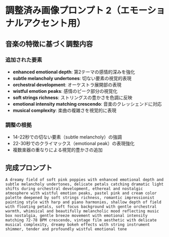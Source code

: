 # 調整済み画像プロンプト 2（エモーショナルアクセント用）

## 音楽の特徴に基づく調整内容

### 追加された要素
- **enhanced emotional depth**: 第2テーマの感情的深みを強化
- **subtle melancholy undertones**: 切ない要素の視覚的表現
- **orchestral development**: オーケストラ展開部の表現
- **wistful emotion peaks**: 感情のピーク部分の視覚化
- **soft strings richness**: ストリングスの豊かさを色調に反映
- **emotional intensity matching crescendo**: 音楽のクレッシェンドに対応
- **musical complexity**: 楽曲の複雑さを視覚的に表現

### 調整の根拠
- 14-22秒での切ない要素（subtle melancholy）の強調
- 22-30秒でのクライマックス（emotional peak）の表現強化
- 複数楽器の重なりによる視覚的豊かさの追加

## 完成プロンプト
```
A dreamy field of soft pink poppies with enhanced emotional depth and subtle melancholy undertones, delicate petals catching dramatic light shifts during orchestral development, ethereal and nostalgic atmosphere with wistful emotion peaks, pastel pink and cream color palette deepened by soft strings richness, romantic impressionist painting style with harp and piano harmonies, shallow depth of field with floating petals, soft focus background with gentle orchestral warmth, whimsical and beautifully melancholic mood reflecting music box nostalgia, gentle breeze movement with emotional intensity matching 72-78 BPM crescendo, vintage film aesthetic with delicate musical complexity, dreamy bokeh effects with string instrument shimmer, tender and profoundly wistful emotional tone
```
